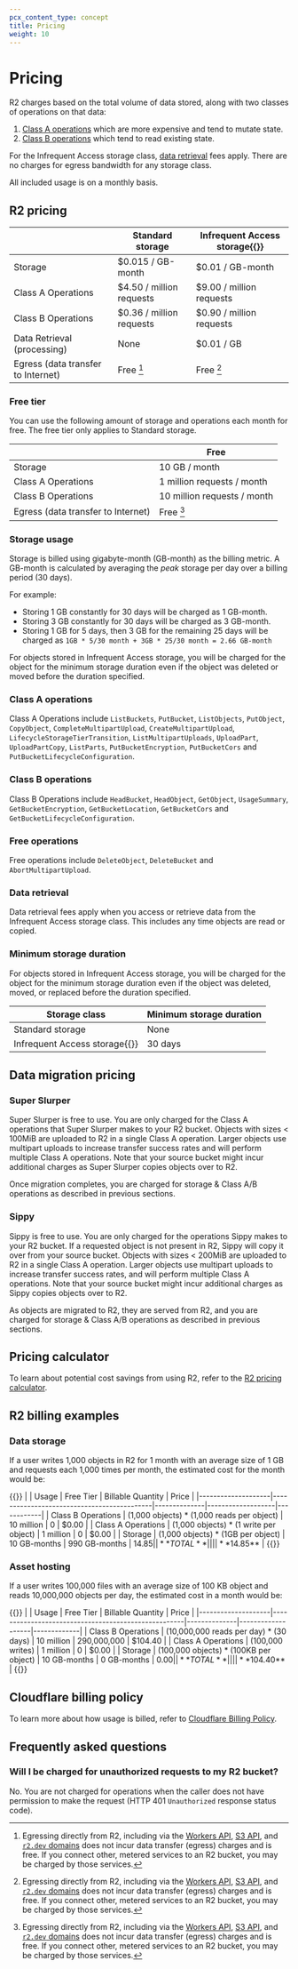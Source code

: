 ```yaml
---
pcx_content_type: concept
title: Pricing
weight: 10
---
```


# Pricing

R2 charges based on the total volume of data stored, along with two classes of operations on that data:

1. [Class A operations](#class-a-operations) which are more expensive and tend to mutate state.
2. [Class B operations](#class-b-operations) which tend to read existing state.

For the Infrequent Access storage class, [data retrieval](#data-retrieval) fees apply. There are no charges for egress bandwidth for any storage class.

All included usage is on a monthly basis.

## R2 pricing

|                             | Standard storage             | Infrequent Access storage{{<inline-pill style="beta">}}         |
| --------------------------- | ---------------------------- | ---------------------------------- |
| Storage                     | $0.015 / GB-month            | $0.01 / GB-month                   |
| Class A Operations          | $4.50 / million requests     | $9.00 / million requests           |
| Class B Operations          | $0.36 / million requests     | $0.90 / million requests           |
| Data Retrieval (processing) | None                         | $0.01 / GB                         |
| Egress (data transfer to Internet) | Free [^1] | Free [^1] |

[^1]: Egressing directly from R2, including via the [Workers API](/r2/api/workers/), [S3 API](/r2/api/s3/), and [`r2.dev` domains](/r2/buckets/public-buckets/#enable-managed-public-access) does not incur data transfer (egress) charges and is free. If you connect other, metered services to an R2 bucket, you may be charged by those services.

### Free tier

You can use the following amount of storage and operations each month for free. The free tier only applies to Standard storage. 

|                    | Free                         |
| ------------------ | ---------------------------- |
| Storage            | 10 GB / month                |
| Class A Operations | 1 million requests / month   |
| Class B Operations | 10 million requests / month  |
| Egress (data transfer to Internet) | Free [^1]    |

[^1]: Egressing directly from R2, including via the [Workers API](/r2/api/workers/), [S3 API](/r2/api/s3/), and [`r2.dev` domains](/r2/buckets/public-buckets/#enable-managed-public-access) does not incur data transfer (egress) charges and is free. If you connect other, metered services to an R2 bucket, you may be charged by those services.

### Storage usage

Storage is billed using gigabyte-month (GB-month) as the billing metric. A GB-month is calculated by averaging the _peak_ storage per day over a billing period (30 days).

For example:

- Storing 1 GB constantly for 30 days will be charged as 1 GB-month.
- Storing 3 GB constantly for 30 days will be charged as 3 GB-month.
- Storing 1 GB for 5 days, then 3 GB for the remaining 25 days will be charged as `1GB * 5/30 month + 3GB * 25/30 month = 2.66 GB-month`

For objects stored in Infrequent Access storage, you will be charged for the object for the minimum storage duration even if the object was deleted or moved before the duration specified.

### Class A operations

Class A Operations include `ListBuckets`, `PutBucket`, `ListObjects`, `PutObject`, `CopyObject`, `CompleteMultipartUpload`, `CreateMultipartUpload`, `LifecycleStorageTierTransition`, `ListMultipartUploads`, `UploadPart`, `UploadPartCopy`, `ListParts`, `PutBucketEncryption`, `PutBucketCors` and `PutBucketLifecycleConfiguration`.

### Class B operations

Class B Operations include `HeadBucket`, `HeadObject`, `GetObject`, `UsageSummary`, `GetBucketEncryption`, `GetBucketLocation`, `GetBucketCors` and `GetBucketLifecycleConfiguration`.

### Free operations

Free operations include `DeleteObject`, `DeleteBucket` and `AbortMultipartUpload`.

### Data retrieval

Data retrieval fees apply when you access or retrieve data from the Infrequent Access storage class. This includes any time objects are read or copied.

### Minimum storage duration

For objects stored in Infrequent Access storage, you will be charged for the object for the minimum storage duration even if the object was deleted, moved, or replaced before the duration specified.

| Storage class                                           | Minimum storage duration            |
| ------------------------------------------------------- | ----------------------------------- |
| Standard storage                                        | None                                |
| Infrequent Access storage{{<inline-pill style="beta">}} | 30 days                             |

## Data migration pricing

### Super Slurper

Super Slurper is free to use. You are only charged for the Class A operations that Super Slurper makes to your R2 bucket. Objects with sizes < 100MiB are uploaded to R2 in a single Class A operation. Larger objects use multipart uploads to increase transfer success rates and will perform multiple Class A operations. Note that your source bucket might incur additional charges as Super Slurper copies objects over to R2.

Once migration completes, you are charged for storage & Class A/B operations as described in previous sections.

### Sippy

Sippy is free to use. You are only charged for the operations Sippy makes to your R2 bucket. If a requested object is not present in R2, Sippy will copy it over from your source bucket. Objects with sizes < 200MiB are uploaded to R2 in a single Class A operation. Larger objects use multipart uploads to increase transfer success rates, and will perform multiple Class A operations. Note that your source bucket might incur additional charges as Sippy copies objects over to R2.

As objects are migrated to R2, they are served from R2, and you are charged for storage & Class A/B operations as described in previous sections.

## Pricing calculator

To learn about potential cost savings from using R2, refer to the [R2 pricing calculator](https://r2-calculator.cloudflare.com/).

## R2 billing examples

### Data storage

If a user writes 1,000 objects in R2 for 1 month with an average size of 1 GB and requests each 1,000 times per month, the estimated cost for the month would be:

{{<table-wrap>}}
|                    | Usage                                      | Free Tier    | Billable Quantity | Price      |
|--------------------|--------------------------------------------|--------------|-------------------|------------|
| Class B Operations | (1,000 objects) * (1,000 reads per object) |   10 million |                 0 |      $0.00 |
| Class A Operations | (1,000 objects) * (1 write per object)     |    1 million |                 0 |      $0.00 |
| Storage            | (1,000 objects) * (1GB per object)         | 10 GB-months |     990 GB-months |     $14.85 |
| **TOTAL**          |                                            |              |                   | **$14.85** |
{{</table-wrap>}}

### Asset hosting

If a user writes 100,000 files with an average size of 100 KB object and reads 10,000,000 objects per day, the estimated cost in a month would be:

{{<table-wrap>}}
|                    | Usage                                               | Free Tier    | Billable Quantity | Price       |
|--------------------|-----------------------------------------------------|--------------|-------------------|-------------|
| Class B Operations | (10,000,000 reads per day) * (30 days)              |   10 million |       290,000,000 |     $104.40 |
| Class A Operations | (100,000 writes)                                    |    1 million |                 0 |       $0.00 |
| Storage            | (100,000 objects) * (100KB per object)              | 10 GB-months |       0 GB-months |       $0.00 |
| **TOTAL**          |                                                     |              |                   | **$104.40** |
{{</table-wrap>}}

## Cloudflare billing policy

To learn more about how usage is billed, refer to [Cloudflare Billing Policy](/support/account-management-billing/billing-cloudflare-plans/cloudflare-billing-policy/).

## Frequently asked questions

### Will I be charged for unauthorized requests to my R2 bucket?

No. You are not charged for operations when the caller does not have permission to make the request (HTTP 401 `Unauthorized` response status code).
